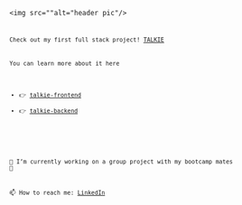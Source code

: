 <code><img src=""alt="header pic"/><code/>

Check out my first full stack project!
[TALKIE](https://5f92b713a9d3a800083fc88a--practical-goldberg-df7fdd.netlify.app/)

You can learn more about it here 
- :point_right: [talkie-frontend](https://github.com/AlenaAlyona/talkie-frontend)
- :point_right: [talkie-backend](https://github.com/AlenaAlyona/talkie_backend)</br>
</br>

  🔭 I’m currently working on a group project with my bootcamp mates :muscle:

  📫 How to reach me: [LinkedIn](https://www.linkedin.com/in/alena-izakson/)
<!--
**AlenaAlyona/AlenaAlyona** is a ✨ _special_ ✨ repository because its `README.md` (this file) appears on your GitHub profile.

Here are some ideas to get you started:


- 🌱 I’m currently learning ...
- 👯 I’m looking to collaborate on ...
- 🤔 I’m looking for help with ...
- 💬 Ask me about ...

- ⚡ Fun fact: ...
-->
